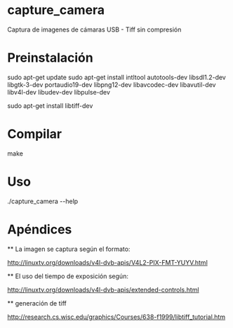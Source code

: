 capture_camera
==============

Captura de imagenes de cámaras USB - Tiff sin compresión

Preinstalación
=========================================================================

sudo apt-get update
sudo apt-get install intltool autotools-dev libsdl1.2-dev libgtk-3-dev portaudio19-dev libpng12-dev libavcodec-dev libavutil-dev libv4l-dev libudev-dev libpulse-dev

sudo apt-get install libtiff-dev

Compilar
=========================================================================

make

Uso
=========================================================================

./capture_camera --help

Apéndices
=========================================================================

** La imagen se captura según el formato:

http://linuxtv.org/downloads/v4l-dvb-apis/V4L2-PIX-FMT-YUYV.html

** El uso del tiempo de exposición según: 

http://linuxtv.org/downloads/v4l-dvb-apis/extended-controls.html

** generación de tiff

http://research.cs.wisc.edu/graphics/Courses/638-f1999/libtiff_tutorial.htm


